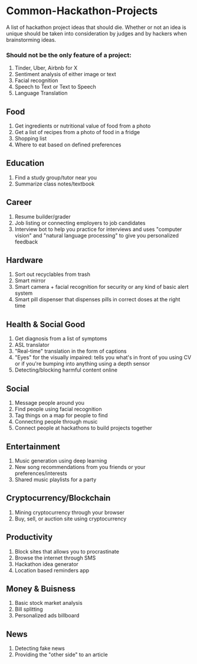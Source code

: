 # Common-Hackathon-Projects
A list of hackathon project ideas that should die.
Whether or not an idea is unique should be taken into consideration by judges and by hackers when brainstorming ideas.

### Should not be the only feature of a project:
1. Tinder, Uber, Airbnb for X
2. Sentiment analysis of either image or text
3. Facial recognition
4. Speech to Text or Text to Speech
5. Language Translation

## Food
1. Get ingredients or nutritional value of food from a photo
2. Get a list of recipes from a photo of food in a fridge
3. Shopping list
4. Where to eat based on defined preferences

## Education
1. Find a study group/tutor near you
2. Summarize class notes/textbook


## Career
1. Resume builder/grader
2. Job listing or connecting employers to job candidates
3. Interview bot to help you practice for interviews and uses "computer vision" and "natural language processing" to give you personalized feedback


## Hardware
1. Sort out recyclables from trash 
2. Smart mirror
3. Smart camera + facial recognition for security or any kind of basic alert system
4. Smart pill dispenser that dispenses pills in correct doses at the right time


## Health & Social Good
1. Get diagnosis from a list of symptoms
2. ASL translator
3. "Real-time" translation in the form of captions
4. "Eyes" for the visually impaired: tells you what's in front of you using CV or if you're bumping into anything using a depth sensor
5. Detecting/blocking harmful content online


## Social
1. Message people around you
2. Find people using facial recognition
3. Tag things on a map for people to find
4. Connecting people through music
5. Connect people at hackathons to build projects together

## Entertainment
1. Music generation using deep learning
2. New song recommendations from you friends or your preferences/interests
3. Shared music playlists for a party


## Cryptocurrency/Blockchain
1. Mining cryptocurrency through your browser
2. Buy, sell, or auction site using cryptocurrency


## Productivity
1. Block sites that allows you to procrastinate
2. Browse the internet through SMS
3. Hackathon idea generator 
4. Location based reminders app

## Money & Buisness
1. Basic stock market analysis
2. Bill splitting
3. Personalized ads billboard


## News
1. Detecting fake news
2. Providing the "other side" to an article

